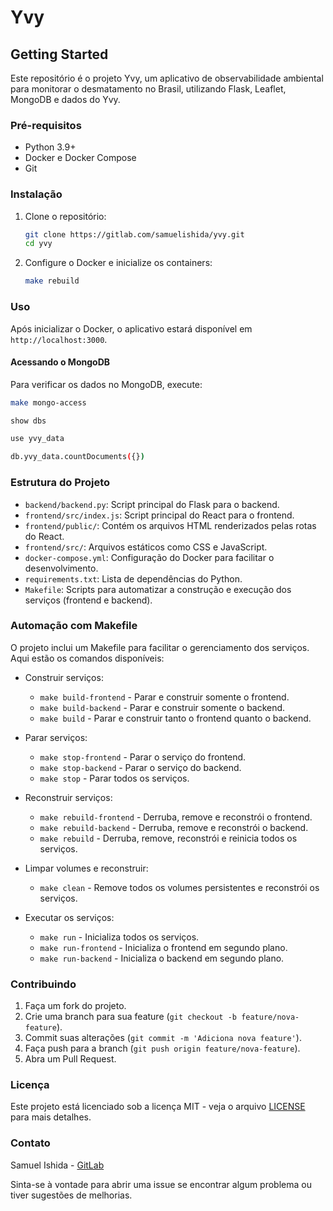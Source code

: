 # Yvy

## Getting Started

Este repositório é o projeto Yvy, um aplicativo de observabilidade ambiental para monitorar o desmatamento no Brasil, utilizando Flask, Leaflet, MongoDB e dados do Yvy.

### Pré-requisitos

- Python 3.9+
- Docker e Docker Compose
- Git

### Instalação

1. Clone o repositório:
   ```bash
   git clone https://gitlab.com/samuelishida/yvy.git
   cd yvy
   ```

3. Configure o Docker e inicialize os containers:
   ```bash
   make rebuild
   ```

### Uso

Após inicializar o Docker, o aplicativo estará disponível em `http://localhost:3000`.

#### Acessando o MongoDB

Para verificar os dados no MongoDB, execute:
```bash
make mongo-access

show dbs

use yvy_data

db.yvy_data.countDocuments({})
```

### Estrutura do Projeto

- `backend/backend.py`:    Script principal do Flask para o backend.
- `frontend/src/index.js`: Script principal do React para o frontend.
- `frontend/public/`:      Contém os arquivos HTML renderizados pelas rotas do React.
- `frontend/src/`:         Arquivos estáticos como CSS e JavaScript.
- `docker-compose.yml`:    Configuração do Docker para facilitar o desenvolvimento.
- `requirements.txt`:      Lista de dependências do Python.
- `Makefile`:              Scripts para automatizar a construção e execução dos serviços (frontend e backend).

### Automação com Makefile

O projeto inclui um Makefile para facilitar o gerenciamento dos serviços. Aqui estão os comandos disponíveis:

- Construir serviços:
  - `make build-frontend` - Parar e construir somente o frontend.
  - `make build-backend` - Parar e construir somente o backend.
  - `make build` - Parar e construir tanto o frontend quanto o backend.

- Parar serviços:
  - `make stop-frontend` - Parar o serviço do frontend.
  - `make stop-backend` - Parar o serviço do backend.
  - `make stop` - Parar todos os serviços.

- Reconstruir serviços:
  - `make rebuild-frontend` - Derruba, remove e reconstrói o frontend.
  - `make rebuild-backend` - Derruba, remove e reconstrói o backend.
  - `make rebuild` - Derruba, remove, reconstrói e reinicia todos os serviços.

- Limpar volumes e reconstruir:
  - `make clean` - Remove todos os volumes persistentes e reconstrói os serviços.

- Executar os serviços:
  - `make run` - Inicializa todos os serviços.
  - `make run-frontend` - Inicializa o frontend em segundo plano.
  - `make run-backend` - Inicializa o backend em segundo plano.
  

### Contribuindo

1. Faça um fork do projeto.
2. Crie uma branch para sua feature (`git checkout -b feature/nova-feature`).
3. Commit suas alterações (`git commit -m 'Adiciona nova feature'`).
4. Faça push para a branch (`git push origin feature/nova-feature`).
5. Abra um Pull Request.

### Licença

Este projeto está licenciado sob a licença MIT - veja o arquivo [LICENSE](LICENSE) para mais detalhes.

### Contato

Samuel Ishida - [GitLab](https://gitlab.com/samuelishida)

Sinta-se à vontade para abrir uma issue se encontrar algum problema ou tiver sugestões de melhorias.
